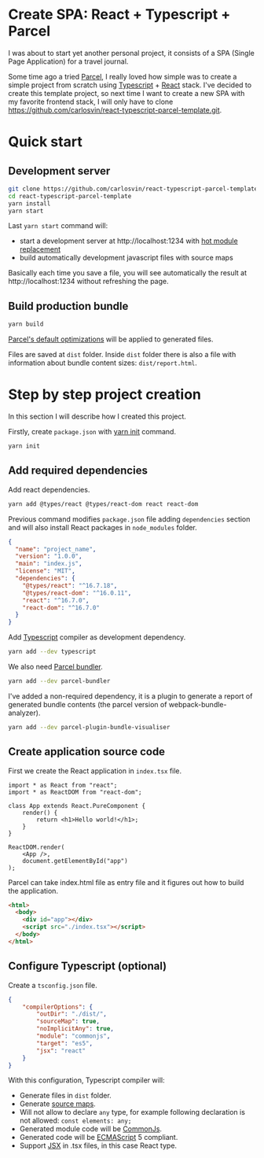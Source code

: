 # Create SPA: React + Typescript + Parcel

I was about to start yet another personal project, it consists of a SPA (Single Page Application) for a travel journal.

Some time ago a tried [Parcel](https://parceljs.org), I really loved how simple was to create a simple project from scratch using [Typescript](https://www.typescriptlang.org/) + [React](https://reactjs.org) stack. I've decided to create this template project, so next time I want to create a new SPA with my favorite frontend stack, I will only have to clone https://github.com/carlosvin/react-typescript-parcel-template.git.

# Quick start

## Development server

```bash
git clone https://github.com/carlosvin/react-typescript-parcel-template.git
cd react-typescript-parcel-template
yarn install
yarn start
```
Last `yarn start` command will:
- start a development server at http://localhost:1234 with [hot module replacement](https://en.parceljs.org/hmr.html)
- build automatically development javascript files with source maps

Basically each time you save a file, you will see automatically the result at http://localhost:1234 without refreshing the page.

## Build production bundle

```bash
yarn build
```
[Parcel's default optimizations](https://en.parceljs.org/production.html#optimisations) will be applied to generated files.

Files are saved at `dist` folder.
Inside `dist` folder there is also a file with information about bundle content sizes: `dist/report.html`.

# Step by step project creation
In this section I will describe how I created this project.

Firstly, create `package.json` with [yarn init](https://yarnpkg.com/lang/en/docs/cli/init/) command.

```bash
yarn init
```

## Add required dependencies

Add react dependencies.
```bash
yarn add @types/react @types/react-dom react react-dom
```
Previous command modifies `package.json` file adding `dependencies` section and will also install React packages in `node_modules` folder.

```json
{
  "name": "project_name",
  "version": "1.0.0",
  "main": "index.js",
  "license": "MIT",
  "dependencies": {
    "@types/react": "^16.7.18",
    "@types/react-dom": "^16.0.11",
    "react": "^16.7.0",
    "react-dom": "^16.7.0"
  }
}
```

Add [Typescript](https://www.typescriptlang.org/) compiler as development dependency.

```bash
yarn add --dev typescript
```

We also need [Parcel bundler](https://parceljs.org/).

```bash
yarn add --dev parcel-bundler
```

I've added a non-required dependency, it is a plugin to generate a report of generated bundle contents (the parcel version of webpack-bundle-analyzer).

```bash
yarn add --dev parcel-plugin-bundle-visualiser
```
## Create application source code
First we create the React application in `index.tsx` file.
```tsx
import * as React from "react";
import * as ReactDOM from "react-dom";

class App extends React.PureComponent {
    render() {
        return <h1>Hello world!</h1>;
    }
}

ReactDOM.render(
    <App />,
    document.getElementById("app")
);
```

Parcel can take index.html file as entry file and it figures out how to build the application.

```html
<html>
  <body>
    <div id="app"></div>
    <script src="./index.tsx"></script>
  </body>
</html>
```


## Configure Typescript (optional)
Create a `tsconfig.json` file.
```json
{
    "compilerOptions": {
        "outDir": "./dist/",
        "sourceMap": true,
        "noImplicitAny": true,
        "module": "commonjs",
        "target": "es5",
        "jsx": "react"
    }
}
```
With this configuration, Typescript compiler will:
 - Generate files in `dist` folder.
 - Generate [source maps](https://developer.mozilla.org/en-US/docs/Tools/Debugger/How_to/Use_a_source_map).
 - Will not allow to declare `any` type, for example following declaration is not allowed: `const elements: any;`
 - Generated module code will be [CommonJs](https://requirejs.org/docs/commonjs.html).
 - Generated code will be [ECMAScript](https://es.wikipedia.org/wiki/ECMAScript) 5 compliant.
 - Support [JSX](https://www.typescriptlang.org/docs/handbook/jsx.html) in .tsx files, in this case React type.